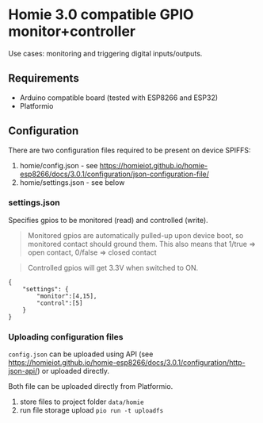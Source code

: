# Homie 3.0 compatible GPIO monitor+controller

Use cases: monitoring and triggering digital inputs/outputs.

## Requirements
* Arduino compatible board (tested with ESP8266 and ESP32)
* Platformio

## Configuration
There are two configuration files required to be present on device SPIFFS:
1. homie/config.json - see https://homieiot.github.io/homie-esp8266/docs/3.0.1/configuration/json-configuration-file/
1. homie/settings.json - see below

### settings.json
Specifies gpios to be monitored (read) and controlled (write).
> Monitored gpios are automatically pulled-up upon device boot, so monitored contact should ground them. 
> This also means that 1/true => open contact, 0/false => closed contact

> Controlled gpios will get 3.3V when switched to ON.

```
{
    "settings": {
        "monitor":[4,15],
        "control":[5]
    }
}
```

### Uploading configuration files
`config.json` can be uploaded using API (see https://homieiot.github.io/homie-esp8266/docs/3.0.1/configuration/http-json-api/) or uploaded directly.

Both file can be uploaded directly from Platformio.
1. store files to project folder `data/homie`
1. run file storage upload `pio run -t uploadfs`


